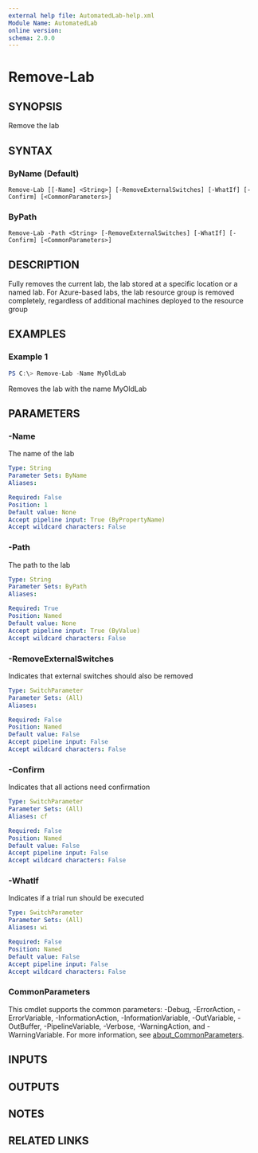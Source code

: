 ```yaml
---
external help file: AutomatedLab-help.xml
Module Name: AutomatedLab
online version:
schema: 2.0.0
---
```


# Remove-Lab

## SYNOPSIS
Remove the lab

## SYNTAX

### ByName (Default)
```
Remove-Lab [[-Name] <String>] [-RemoveExternalSwitches] [-WhatIf] [-Confirm] [<CommonParameters>]
```

### ByPath
```
Remove-Lab -Path <String> [-RemoveExternalSwitches] [-WhatIf] [-Confirm] [<CommonParameters>]
```

## DESCRIPTION
Fully removes the current lab, the lab stored at a specific location or a named lab.
For Azure-based labs, the lab resource group is removed completely, regardless of additional machines deployed to the resource group

## EXAMPLES

### Example 1
```powershell
PS C:\> Remove-Lab -Name MyOldLab
```

Removes the lab with the name MyOldLab

## PARAMETERS

### -Name
The name of the lab

```yaml
Type: String
Parameter Sets: ByName
Aliases:

Required: False
Position: 1
Default value: None
Accept pipeline input: True (ByPropertyName)
Accept wildcard characters: False
```

### -Path
The path to the lab

```yaml
Type: String
Parameter Sets: ByPath
Aliases:

Required: True
Position: Named
Default value: None
Accept pipeline input: True (ByValue)
Accept wildcard characters: False
```

### -RemoveExternalSwitches
Indicates that external switches should also be removed

```yaml
Type: SwitchParameter
Parameter Sets: (All)
Aliases:

Required: False
Position: Named
Default value: False
Accept pipeline input: False
Accept wildcard characters: False
```

### -Confirm
Indicates that all actions need confirmation

```yaml
Type: SwitchParameter
Parameter Sets: (All)
Aliases: cf

Required: False
Position: Named
Default value: False
Accept pipeline input: False
Accept wildcard characters: False
```

### -WhatIf
Indicates if a trial run should be executed

```yaml
Type: SwitchParameter
Parameter Sets: (All)
Aliases: wi

Required: False
Position: Named
Default value: False
Accept pipeline input: False
Accept wildcard characters: False
```

### CommonParameters
This cmdlet supports the common parameters: -Debug, -ErrorAction, -ErrorVariable, -InformationAction, -InformationVariable, -OutVariable, -OutBuffer, -PipelineVariable, -Verbose, -WarningAction, and -WarningVariable. For more information, see [about_CommonParameters](http://go.microsoft.com/fwlink/?LinkID=113216).

## INPUTS

## OUTPUTS

## NOTES

## RELATED LINKS
